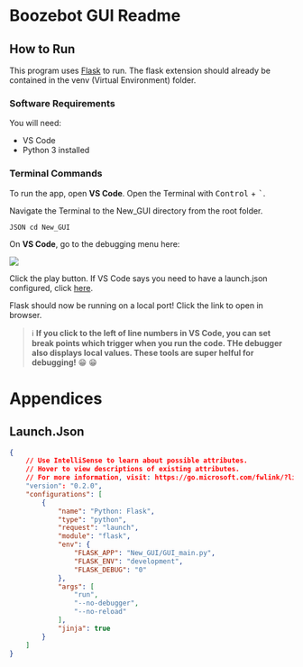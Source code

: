 <!-- markdownlint-disable MD033 -->
# Boozebot GUI Readme

## How to Run

This program uses [Flask](https://flask.palletsprojects.com) to run. The flask extension should already be contained in the venv (Virtual Environment) folder.

### Software Requirements
You will need:
* VS Code
* Python 3 installed

### Terminal Commands

To run the app, open **VS Code**. Open the Terminal with <kbd>Control</kbd> + <kbd>`</kbd>.

Navigate the Terminal to the New_GUI directory from the root folder.

`JSON
cd New_GUI`

On **VS Code**, go to the debugging menu here:

<img src="https://lh5.googleusercontent.com/5VplOUcd7DuM0Wd0KOtyZMcjC4XeyST3T6V2HqxX37LIh7KtsTDAXMpu6TG26u00_MEzYY7WbpYdmQJrV7fk=w1790-h1078" />

Click the play button. If VS Code says you need to have a launch.json configured, click [here](#Launch.Json).

Flask should now be running on a local port! Click the link to open in browser.

> :information_source: **If you click to the left of line numbers in VS Code, you can set break points which trigger when you run the code. THe debugger also displays local values. These tools are super helful for debugging!** :grin: :grin:

# Appendices

## Launch.Json
```Json
{
    // Use IntelliSense to learn about possible attributes.
    // Hover to view descriptions of existing attributes.
    // For more information, visit: https://go.microsoft.com/fwlink/?linkid=830387
    "version": "0.2.0",
    "configurations": [
        {
            "name": "Python: Flask",
            "type": "python",
            "request": "launch",
            "module": "flask",
            "env": {
                "FLASK_APP": "New_GUI/GUI_main.py",
                "FLASK_ENV": "development",
                "FLASK_DEBUG": "0"
            },
            "args": [
                "run",
                "--no-debugger",
                "--no-reload"
            ],
            "jinja": true
        }
    ]
}
```